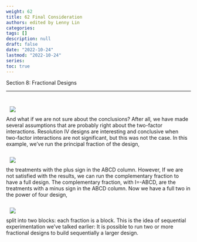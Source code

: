 ```yaml
---
weight: 62
title: 62 Final Consideration
authors: edited by Lenny Lin
categories: 
tags: []
description: null
draft: false
date: "2022-10-24"
lastmod: "2022-10-24"
series: 
toc: true
---
```

Section 8: Fractional Designs 

<!--more-->
---




<br>
<div class = "row">
  <div class= "column_right" style="width:360px;">
  <img src = "/docs/images/Screenshot 2022-10-24 131508.png" HSPACE="10" VSPACE="10"/> 
</div>
And what if we are not sure about the conclusions? After all, we have made several assumptions that are probably right about the two-factor interactions. Resolution IV designs are interesting and conclusive when two-factor interactions are not significant, but this was not the case.  In this example, we’ve run the principal fraction of the design, 
</div> 


<br>
<div class = "row">
  <div class= "column_right" style="width:360px;">
  <img src = "/docs/images/Screenshot 2022-10-24 131708.png" HSPACE="10" VSPACE="10"/> 
</div>
the treatments with the plus sign in the ABCD column. However, If we are not satisfied with the results, we can run the complementary fraction to have a full design. The complementary fraction, with I=-ABCD, are the treatments with a minus sign in the ABCD column. Now we have a full two in the power of four design,
</div> 

<br>
<div class = "row">
  <div class= "column_right" style="width:360px;">
  <img src = "/docs/images/Screenshot 2022-10-24 131811.png" HSPACE="10" VSPACE="10"/> 
</div>
split into two blocks: each fraction is a block.  This is the idea of sequential experimentation we’ve talked earlier: It is possible to run two or more fractional designs to build sequentially a larger design.  
</div> 

